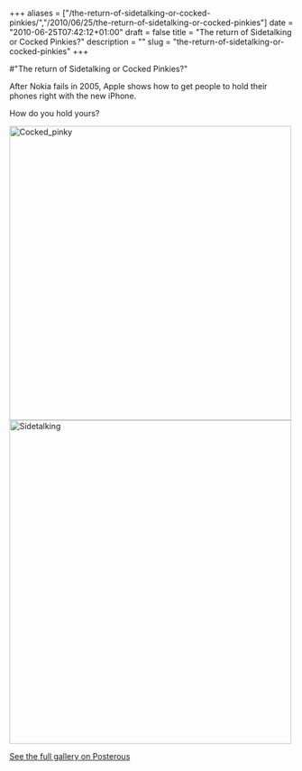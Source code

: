 +++
aliases = ["/the-return-of-sidetalking-or-cocked-pinkies/","/2010/06/25/the-return-of-sidetalking-or-cocked-pinkies"]
date = "2010-06-25T07:42:12+01:00"
draft = false
title = "The return of Sidetalking or Cocked Pinkies?"
description = ""
slug = "the-return-of-sidetalking-or-cocked-pinkies"
+++

#"The return of Sidetalking or Cocked Pinkies?"


 After Nokia fails in 2005, Apple shows how to get people to hold their phones right with the new iPhone.<p /><div>How do you hold yours?</div><p /><p /> <p><div class='p_embed p_image_embed'>
<a href="http://getfile8.posterous.com/getfile/files.posterous.com/conoroneill/Y0FtD3b8QbGrzHIgIOTGqGuXvTEY9ZfxR4dzv1mLDpwP32nSvyszSd6U5tfG/cocked_pinky.jpg.scaled.1000.jpg"><img alt="Cocked_pinky" height="522" src="http://getfile7.posterous.com/getfile/files.posterous.com/conoroneill/DWY45C6atzyEdgnE93GnQKKsYo2ZnqmRACs9XCrS5fNieTqUtKFNBLut2EBK/cocked_pinky.jpg.scaled.500.jpg" width="500" /></a>
<img alt="Sidetalking" height="574" src="http://getfile1.posterous.com/getfile/files.posterous.com/conoroneill/MubEMslw7EUbdFyzc7Nfrhctpo8kVYt5DTEsYAp7SOJ5MYl2I8SaruyKlDCq/sidetalking.jpg" width="500" />
<div class='p_see_full_gallery'><a href="http://conoroneill.posterous.com/the-return-of-sidetalking-or-cocked-pinkies">See the full gallery on Posterous</a></div>
</div>
</p>
 